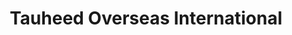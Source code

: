 ---
title: "Tauheed Overseas International"
url: /karachi/tauheed-overseas-international/
shop: leather
---